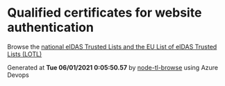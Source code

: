 # Qualified certificates for website authentication 
 Browse the [national eIDAS Trusted Lists and the EU List of eIDAS Trusted Lists (LOTL)](https://webgate.ec.europa.eu/tl-browser/#/) 
 
 
Generated at **Tue 06/01/2021  0:05:50.57** by [node-tl-browse](https://github.com/ymedlop/node-tl-browser) using Azure Devops 
